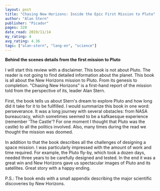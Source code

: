 ```yaml
---
layout: post
title: "Chasing New Horizons: Inside the Epic First Mission to Pluto"
author: "Alan Stern"
publisher: "Picador"
pages: 320
date_read: 2019/11/14
my_rating: 4
avg_rating: 4.36
tags: ["alan-stern", "lang-en", "science"]
---
```


<b> Behind the scenes details from the first mission to Pluto </b><br/><br/>I will start this review with a disclaimer. This book is not about Pluto. The reader is not going to find detailed information about the planet. This book is all about the New Horizons mission to Pluto. From its genesis to completion. "Chasing New Horizons" is a first-hand report of the mission told from the perspective of its, leader Alan Stern. <br/><br/>First, the book tells us about Stern's dream to explore Pluto and how long did it take for it to be fullfilled. I would summarize this book in one word: perseverance. It was a long journey with several obstacles: from NASA bureaucracy, which  sometimes seemed to be a kafkaesque experience (remember 'The Castle'? For one moment I thought that Pluto was the castle) to all the politics involved. Also, many times during the read we thought the mission was doomed. <br/><br/>In addition to that the book describes all the challenges of designing a space mission. I was particularly impressed with the amount of work and time required. For example, the Pluto fly-by, which took a dozen days, needed three years to be carefully designed and tested. In the end it was a great win and New Horizons gave us spectacular images of Pluto and its satellites. Great story with a happy ending.<br/><br/>P.S.: The book ends with a small appendix describing the major scientific discoveries by New Horizons. 

